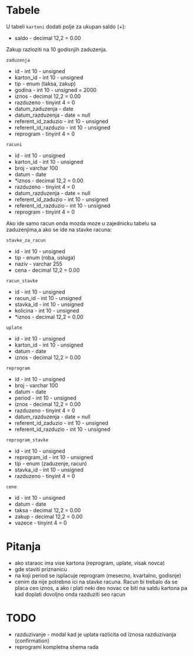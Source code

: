 # Tabele

U tabeli `kartoni` dodati polje za ukupan saldo (+):

- saldo - decimal 12,2 = 0.00

Zakup razloziti na 10 godisnjih zaduzenja.

`zaduzenja`

- id - int 10 - unsigned
- karton_id - int 10 - unsigned
- tip - enum (taksa, zakup)
- godina - int 10 - unsigned = 2000
- iznos - decimal 12,2 = 0.00
- razduzeno - tinyint 4 = 0
- datum_zaduzenja - date
- datum_razduzenja - date = null
- referent_id_zaduzio - int 10 - unsigned
- referent_id_razduzio - int 10 - unsigned
- reprogram - tinyint 4 = 0

`racuni`

- id - int 10 - unsigned
- karton_id - int 10 - unsigned
- broj - varchar 100
- datum - date
- \*iznos - decimal 12,2 = 0.00
- razduzeno - tinyint 4 = 0
- datum_razduzenja - date = null
- referent_id_zaduzio - int 10 - unsigned
- referent_id_razduzio - int 10 - unsigned
- reprogram - tinyint 4 = 0

Ako ide samo racun onda mozda moze u zajednicku tabelu sa zaduzenjima,a ako se ide na stavke racuna:

`stavke_za_racun`

- id - int 10 - unsigned
- tip - enum (roba, usluga)
- naziv - varchar 255
- cena - decimal 12,2 = 0.00

`racun_stavke`

- id - int 10 - unsigned
- racun_id - int 10 - unsigned
- stavka_id - int 10 - unsigned
- kolicina - int 10 - unsigned
- \*iznos - decimal 12,2 = 0.00

`uplate`

- id - int 10 - unsigned
- karton_id - int 10 - unsigned
- datum - date
- iznos - decimal 12,2 = 0.00

`reprogram`

- id - int 10 - unsigned
- broj - varchar 100
- datum - date
- period - int 10 - unsigned
- iznos - decimal 12,2 = 0.00
- razduzeno - tinyint 4 = 0
- datum_razduzenja - date = null
- referent_id_zaduzio - int 10 - unsigned
- referent_id_razduzio - int 10 - unsigned

`reprogram_stavke`

- id - int 10 - unsigned
- reprogram_id - int 10 - unsigned
- tip - enum (zaduzenje, racun)
- stavka_id - int 10 - unsigned
- razduzeno - tinyint 4 = 0

`cene`

- id - int 10 - unsigned
- datum - date
- taksa - decimal 12,2 = 0.00
- zakup - decimal 12,2 = 0.00
- vazece - tinyint 4 = 0

# Pitanja

- ako staraoc ima vise kartona (reprogram, uplate, visak novca)
- gde staviti priznanicu
- na koji period se isplacuje reprogram (mesecno, kvartalno, godisnje)
- cenim da nije potrebno ici na stavke racuna. Racun bi trebalo da se placa ceo iznos, a ako i plati neki deo novac ce biti na saldu kartona pa kad doplati dovoljno onda razduziti seo racun

# TODO

- razduzivanje - modal kad je uplata razlicita od iznosa razduzivanja (confirmation)
- reprogrami kompletna shema rada
